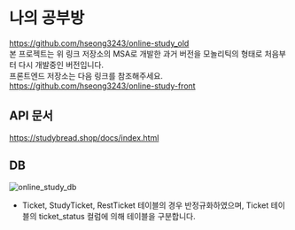 # 나의 공부방
https://github.com/hseong3243/online-study_old <br/>
본 프로젝트는 위 링크 저장소의 MSA로 개발한 과거 버전을 모놀리틱의 형태로 처음부터 다시 개발중인 버전입니다. <br/>
프론트엔드 저장소는 다음 링크를 참조해주세요. <br/>
https://github.com/hseong3243/online-study-front

## API 문서
https://studybread.shop/docs/index.html

## DB
![online_study_db](https://user-images.githubusercontent.com/48748265/230788665-8867772b-3ead-473e-9981-2d8518e1c858.png)

+ Ticket, StudyTicket, RestTicket 테이블의 경우 반정규화하였으며, Ticket 테이블의 ticket_status 컬럼에 의해 테이블을 구분합니다.
